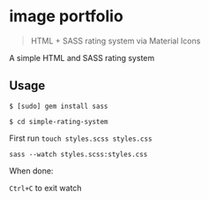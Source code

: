 # image portfolio

> HTML + SASS rating system via Material Icons

A simple HTML and SASS rating system

## Usage

`$ [sudo] gem install sass`

`$ cd simple-rating-system`

First run `touch styles.scss styles.css`

`sass --watch styles.scss:styles.css`

When done:

`Ctrl+C` to exit watch
